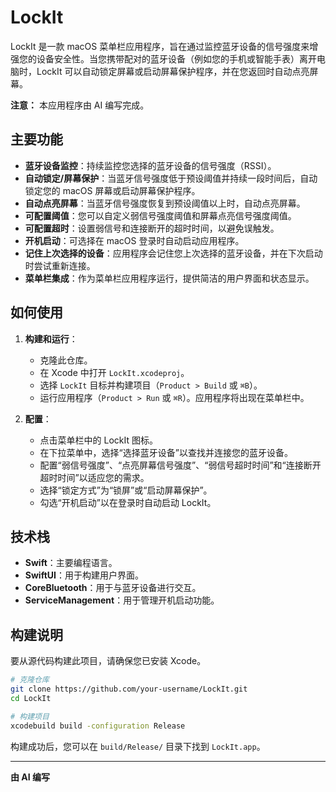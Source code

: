 # LockIt

LockIt 是一款 macOS 菜单栏应用程序，旨在通过监控蓝牙设备的信号强度来增强您的设备安全性。当您携带配对的蓝牙设备（例如您的手机或智能手表）离开电脑时，LockIt 可以自动锁定屏幕或启动屏幕保护程序，并在您返回时自动点亮屏幕。

**注意：** 本应用程序由 AI 编写完成。

## 主要功能

*   **蓝牙设备监控**：持续监控您选择的蓝牙设备的信号强度（RSSI）。
*   **自动锁定/屏幕保护**：当蓝牙信号强度低于预设阈值并持续一段时间后，自动锁定您的 macOS 屏幕或启动屏幕保护程序。
*   **自动点亮屏幕**：当蓝牙信号强度恢复到预设阈值以上时，自动点亮屏幕。
*   **可配置阈值**：您可以自定义弱信号强度阈值和屏幕点亮信号强度阈值。
*   **可配置超时**：设置弱信号和连接断开的超时时间，以避免误触发。
*   **开机启动**：可选择在 macOS 登录时自动启动应用程序。
*   **记住上次选择的设备**：应用程序会记住您上次选择的蓝牙设备，并在下次启动时尝试重新连接。
*   **菜单栏集成**：作为菜单栏应用程序运行，提供简洁的用户界面和状态显示。

## 如何使用

1.  **构建和运行**：
    *   克隆此仓库。
    *   在 Xcode 中打开 `LockIt.xcodeproj`。
    *   选择 `LockIt` 目标并构建项目（`Product > Build` 或 `⌘B`）。
    *   运行应用程序（`Product > Run` 或 `⌘R`）。应用程序将出现在菜单栏中。

2.  **配置**：
    *   点击菜单栏中的 LockIt 图标。
    *   在下拉菜单中，选择“选择蓝牙设备”以查找并连接您的蓝牙设备。
    *   配置“弱信号强度”、“点亮屏幕信号强度”、“弱信号超时时间”和“连接断开超时时间”以适应您的需求。
    *   选择“锁定方式”为“锁屏”或“启动屏幕保护”。
    *   勾选“开机启动”以在登录时自动启动 LockIt。

## 技术栈

*   **Swift**：主要编程语言。
*   **SwiftUI**：用于构建用户界面。
*   **CoreBluetooth**：用于与蓝牙设备进行交互。
*   **ServiceManagement**：用于管理开机启动功能。

## 构建说明

要从源代码构建此项目，请确保您已安装 Xcode。

```bash
# 克隆仓库
git clone https://github.com/your-username/LockIt.git
cd LockIt

# 构建项目
xcodebuild build -configuration Release
```

构建成功后，您可以在 `build/Release/` 目录下找到 `LockIt.app`。

---

**由 AI 编写**
